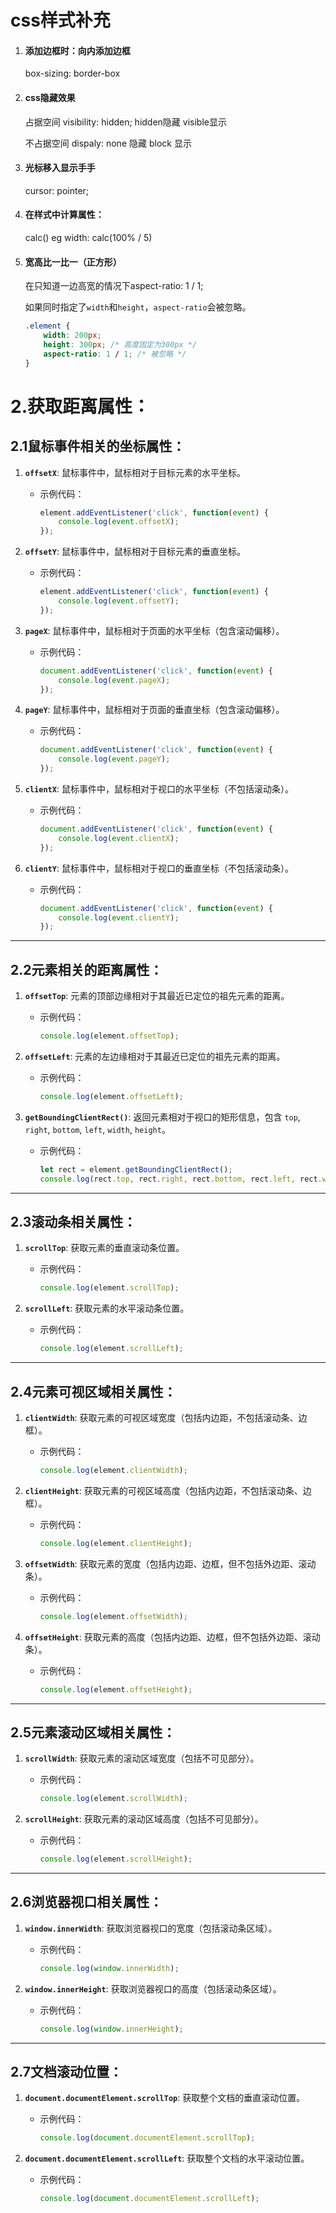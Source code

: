 # css样式补充

1. #### 添加边框时：向内添加边框  

   box-sizing: border-box

2. #### css隐藏效果

   占据空间 visibility: hidden; hidden隐藏 visible显示

   不占据空间 dispaly: none 隐藏 block 显示

3. #### 光标移入显示手手

    cursor: pointer;

4. #### 在样式中计算属性：

   calc()     eg  width: calc(100% / 5)

   

5. #### 宽高比一比一（正方形）

   在只知道一边高宽的情况下aspect-ratio: 1 / 1;

   如果同时指定了`width`和`height`，`aspect-ratio`会被忽略。

   ```css
   .element {
       width: 200px;
       height: 300px; /* 高度固定为300px */
       aspect-ratio: 1 / 1; /* 被忽略 */
   }
   
   ```


# 2.**获取距离属性**：

## 2.1鼠标事件相关的坐标属性：

1. **`offsetX`**: 鼠标事件中，鼠标相对于目标元素的水平坐标。

   - 示例代码：

     ```javascript
     element.addEventListener('click', function(event) { 
         console.log(event.offsetX); 
     });
     ```

2. **`offsetY`**: 鼠标事件中，鼠标相对于目标元素的垂直坐标。

   - 示例代码：

     ```javascript
     element.addEventListener('click', function(event) { 
         console.log(event.offsetY); 
     });
     ```

3. **`pageX`**: 鼠标事件中，鼠标相对于页面的水平坐标（包含滚动偏移）。

   - 示例代码：

     ```javascript
     document.addEventListener('click', function(event) { 
         console.log(event.pageX); 
     });
     ```

4. **`pageY`**: 鼠标事件中，鼠标相对于页面的垂直坐标（包含滚动偏移）。

   - 示例代码：

     ```javascript
     document.addEventListener('click', function(event) { 
         console.log(event.pageY); 
     });
     ```

5. **`clientX`**: 鼠标事件中，鼠标相对于视口的水平坐标（不包括滚动条）。

   - 示例代码：

     ```javascript
     document.addEventListener('click', function(event) { 
         console.log(event.clientX); 
     });
     ```

6. **`clientY`**: 鼠标事件中，鼠标相对于视口的垂直坐标（不包括滚动条）。

   - 示例代码：

     ```javascript
     document.addEventListener('click', function(event) { 
         console.log(event.clientY); 
     });
     ```

------

## 2.2元素相关的距离属性：

1. **`offsetTop`**: 元素的顶部边缘相对于其最近已定位的祖先元素的距离。

   - 示例代码：

     ```javascript
     console.log(element.offsetTop);
     ```

2. **`offsetLeft`**: 元素的左边缘相对于其最近已定位的祖先元素的距离。

   - 示例代码：

     ```javascript
     console.log(element.offsetLeft);
     ```

3. **`getBoundingClientRect()`**: 返回元素相对于视口的矩形信息，包含 `top`, `right`, `bottom`, `left`, `width`, `height`。

   - 示例代码：

     ```javascript
     let rect = element.getBoundingClientRect();
     console.log(rect.top, rect.right, rect.bottom, rect.left, rect.width, rect.height);
     ```

------

## 2.3滚动条相关属性：

1. **`scrollTop`**: 获取元素的垂直滚动条位置。

   - 示例代码：

     ```javascript
     console.log(element.scrollTop);
     ```

2. **`scrollLeft`**: 获取元素的水平滚动条位置。

   - 示例代码：

     ```javascript
     console.log(element.scrollLeft);
     ```

------

## 2.4元素可视区域相关属性：

1. **`clientWidth`**: 获取元素的可视区域宽度（包括内边距，不包括滚动条、边框）。

   - 示例代码：

     ```javascript
     console.log(element.clientWidth);
     ```

2. **`clientHeight`**: 获取元素的可视区域高度（包括内边距，不包括滚动条、边框）。

   - 示例代码：

     ```javascript
     console.log(element.clientHeight);
     ```

3. **`offsetWidth`**: 获取元素的宽度（包括内边距、边框，但不包括外边距、滚动条）。

   - 示例代码：

     ```javascript
     console.log(element.offsetWidth);
     ```

4. **`offsetHeight`**: 获取元素的高度（包括内边距、边框，但不包括外边距、滚动条）。

   - 示例代码：

     ```javascript
     console.log(element.offsetHeight);
     ```

------

## 2.5元素滚动区域相关属性：

1. **`scrollWidth`**: 获取元素的滚动区域宽度（包括不可见部分）。

   - 示例代码：

     ```javascript
     console.log(element.scrollWidth);
     ```

2. **`scrollHeight`**: 获取元素的滚动区域高度（包括不可见部分）。

   - 示例代码：

     ```javascript
     console.log(element.scrollHeight);
     ```

------

## 2.6浏览器视口相关属性：

1. **`window.innerWidth`**: 获取浏览器视口的宽度（包括滚动条区域）。

   - 示例代码：

     ```javascript
     console.log(window.innerWidth);
     ```

2. **`window.innerHeight`**: 获取浏览器视口的高度（包括滚动条区域）。

   - 示例代码：

     ```javascript
     console.log(window.innerHeight);
     ```

------

## 2.7文档滚动位置：

1. **`document.documentElement.scrollTop`**: 获取整个文档的垂直滚动位置。

   - 示例代码：

     ```javascript
     console.log(document.documentElement.scrollTop);
     ```

2. **`document.documentElement.scrollLeft`**: 获取整个文档的水平滚动位置。

   - 示例代码：

     ```javascript
     console.log(document.documentElement.scrollLeft);
     ```